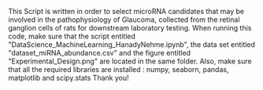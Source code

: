 This Script is written in order to select microRNA candidates that may be involved in the pathophysiology of Glaucoma, collected from the retinal ganglion cells of rats for downstream laboratory testing.
When running this code, make sure that the script entitled "DataScience_MachineLearning_HanadyNehme.ipynb", the data set entitled "dataset_miRNA_abundance.csv" and the figure entitled "Experimental_Design.png" are located in the same folder.
Also, make sure that all the required libraries are installed : numpy, seaborn, pandas, matplotlib and scipy.stats
Thank you!
